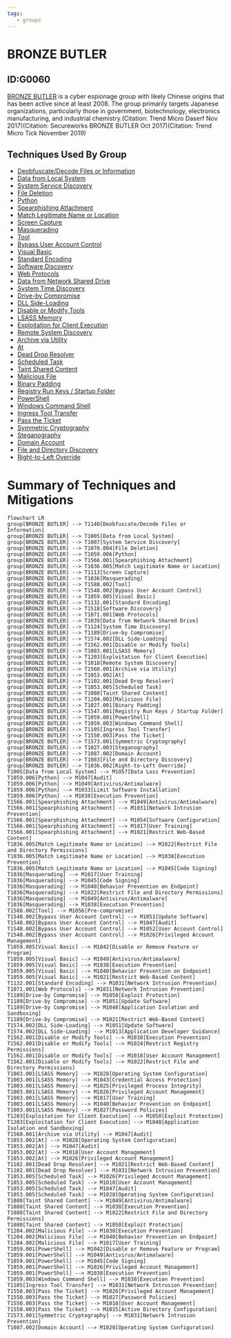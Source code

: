 ```yaml
---
tags:
   - groups
---
```

# BRONZE BUTLER
## ID:G0060
[BRONZE BUTLER](groups/G0060) is a cyber espionage group with likely Chinese origins that has been active since at least 2008. The group primarily targets Japanese organizations, particularly those in government, biotechnology, electronics manufacturing, and industrial chemistry.(Citation: Trend Micro Daserf Nov 2017)(Citation: Secureworks BRONZE BUTLER Oct 2017)(Citation: Trend Micro Tick November 2019)
## Techniques Used By Group
* [Deobfuscate/Decode Files or Information](techniques/T1140)
* [Data from Local System](techniques/T1005)
* [System Service Discovery](techniques/T1007)
* [File Deletion](techniques/T1070/004)
* [Python](techniques/T1059/006)
* [Spearphishing Attachment](techniques/T1566/001)
* [Match Legitimate Name or Location](techniques/T1036/005)
* [Screen Capture](techniques/T1113)
* [Masquerading](techniques/T1036)
* [Tool](techniques/T1588/002)
* [Bypass User Account Control](techniques/T1548/002)
* [Visual Basic](techniques/T1059/005)
* [Standard Encoding](techniques/T1132/001)
* [Software Discovery](techniques/T1518)
* [Web Protocols](techniques/T1071/001)
* [Data from Network Shared Drive](techniques/T1039)
* [System Time Discovery](techniques/T1124)
* [Drive-by Compromise](techniques/T1189)
* [DLL Side-Loading](techniques/T1574/002)
* [Disable or Modify Tools](techniques/T1562/001)
* [LSASS Memory](techniques/T1003/001)
* [Exploitation for Client Execution](techniques/T1203)
* [Remote System Discovery](techniques/T1018)
* [Archive via Utility](techniques/T1560/001)
* [At](techniques/T1053/002)
* [Dead Drop Resolver](techniques/T1102/001)
* [Scheduled Task](techniques/T1053/005)
* [Taint Shared Content](techniques/T1080)
* [Malicious File](techniques/T1204/002)
* [Binary Padding](techniques/T1027/001)
* [Registry Run Keys / Startup Folder](techniques/T1547/001)
* [PowerShell](techniques/T1059/001)
* [Windows Command Shell](techniques/T1059/003)
* [Ingress Tool Transfer](techniques/T1105)
* [Pass the Ticket](techniques/T1550/003)
* [Symmetric Cryptography](techniques/T1573/001)
* [Steganography](techniques/T1027/003)
* [Domain Account](techniques/T1087/002)
* [File and Directory Discovery](techniques/T1083)
* [Right-to-Left Override](techniques/T1036/002)

# Summary of Techniques and Mitigations
```mermaid
flowchart LR
group[BRONZE BUTLER] --> T1140[Deobfuscate/Decode Files or Information]
group[BRONZE BUTLER] --> T1005[Data from Local System]
group[BRONZE BUTLER] --> T1007[System Service Discovery]
group[BRONZE BUTLER] --> T1070.004[File Deletion]
group[BRONZE BUTLER] --> T1059.006[Python]
group[BRONZE BUTLER] --> T1566.001[Spearphishing Attachment]
group[BRONZE BUTLER] --> T1036.005[Match Legitimate Name or Location]
group[BRONZE BUTLER] --> T1113[Screen Capture]
group[BRONZE BUTLER] --> T1036[Masquerading]
group[BRONZE BUTLER] --> T1588.002[Tool]
group[BRONZE BUTLER] --> T1548.002[Bypass User Account Control]
group[BRONZE BUTLER] --> T1059.005[Visual Basic]
group[BRONZE BUTLER] --> T1132.001[Standard Encoding]
group[BRONZE BUTLER] --> T1518[Software Discovery]
group[BRONZE BUTLER] --> T1071.001[Web Protocols]
group[BRONZE BUTLER] --> T1039[Data from Network Shared Drive]
group[BRONZE BUTLER] --> T1124[System Time Discovery]
group[BRONZE BUTLER] --> T1189[Drive-by Compromise]
group[BRONZE BUTLER] --> T1574.002[DLL Side-Loading]
group[BRONZE BUTLER] --> T1562.001[Disable or Modify Tools]
group[BRONZE BUTLER] --> T1003.001[LSASS Memory]
group[BRONZE BUTLER] --> T1203[Exploitation for Client Execution]
group[BRONZE BUTLER] --> T1018[Remote System Discovery]
group[BRONZE BUTLER] --> T1560.001[Archive via Utility]
group[BRONZE BUTLER] --> T1053.002[At]
group[BRONZE BUTLER] --> T1102.001[Dead Drop Resolver]
group[BRONZE BUTLER] --> T1053.005[Scheduled Task]
group[BRONZE BUTLER] --> T1080[Taint Shared Content]
group[BRONZE BUTLER] --> T1204.002[Malicious File]
group[BRONZE BUTLER] --> T1027.001[Binary Padding]
group[BRONZE BUTLER] --> T1547.001[Registry Run Keys / Startup Folder]
group[BRONZE BUTLER] --> T1059.001[PowerShell]
group[BRONZE BUTLER] --> T1059.003[Windows Command Shell]
group[BRONZE BUTLER] --> T1105[Ingress Tool Transfer]
group[BRONZE BUTLER] --> T1550.003[Pass the Ticket]
group[BRONZE BUTLER] --> T1573.001[Symmetric Cryptography]
group[BRONZE BUTLER] --> T1027.003[Steganography]
group[BRONZE BUTLER] --> T1087.002[Domain Account]
group[BRONZE BUTLER] --> T1083[File and Directory Discovery]
group[BRONZE BUTLER] --> T1036.002[Right-to-Left Override]
T1005[Data from Local System] --> M1057[Data Loss Prevention]
T1059.006[Python] --> M1047[Audit]
T1059.006[Python] --> M1049[Antivirus/Antimalware]
T1059.006[Python] --> M1033[Limit Software Installation]
T1059.006[Python] --> M1038[Execution Prevention]
T1566.001[Spearphishing Attachment] --> M1049[Antivirus/Antimalware]
T1566.001[Spearphishing Attachment] --> M1031[Network Intrusion Prevention]
T1566.001[Spearphishing Attachment] --> M1054[Software Configuration]
T1566.001[Spearphishing Attachment] --> M1017[User Training]
T1566.001[Spearphishing Attachment] --> M1021[Restrict Web-Based Content]
T1036.005[Match Legitimate Name or Location] --> M1022[Restrict File and Directory Permissions]
T1036.005[Match Legitimate Name or Location] --> M1038[Execution Prevention]
T1036.005[Match Legitimate Name or Location] --> M1045[Code Signing]
T1036[Masquerading] --> M1017[User Training]
T1036[Masquerading] --> M1045[Code Signing]
T1036[Masquerading] --> M1040[Behavior Prevention on Endpoint]
T1036[Masquerading] --> M1022[Restrict File and Directory Permissions]
T1036[Masquerading] --> M1049[Antivirus/Antimalware]
T1036[Masquerading] --> M1038[Execution Prevention]
T1588.002[Tool] --> M1056[Pre-compromise]
T1548.002[Bypass User Account Control] --> M1051[Update Software]
T1548.002[Bypass User Account Control] --> M1047[Audit]
T1548.002[Bypass User Account Control] --> M1052[User Account Control]
T1548.002[Bypass User Account Control] --> M1026[Privileged Account Management]
T1059.005[Visual Basic] --> M1042[Disable or Remove Feature or Program]
T1059.005[Visual Basic] --> M1049[Antivirus/Antimalware]
T1059.005[Visual Basic] --> M1038[Execution Prevention]
T1059.005[Visual Basic] --> M1040[Behavior Prevention on Endpoint]
T1059.005[Visual Basic] --> M1021[Restrict Web-Based Content]
T1132.001[Standard Encoding] --> M1031[Network Intrusion Prevention]
T1071.001[Web Protocols] --> M1031[Network Intrusion Prevention]
T1189[Drive-by Compromise] --> M1050[Exploit Protection]
T1189[Drive-by Compromise] --> M1051[Update Software]
T1189[Drive-by Compromise] --> M1048[Application Isolation and Sandboxing]
T1189[Drive-by Compromise] --> M1021[Restrict Web-Based Content]
T1574.002[DLL Side-Loading] --> M1051[Update Software]
T1574.002[DLL Side-Loading] --> M1013[Application Developer Guidance]
T1562.001[Disable or Modify Tools] --> M1038[Execution Prevention]
T1562.001[Disable or Modify Tools] --> M1024[Restrict Registry Permissions]
T1562.001[Disable or Modify Tools] --> M1018[User Account Management]
T1562.001[Disable or Modify Tools] --> M1022[Restrict File and Directory Permissions]
T1003.001[LSASS Memory] --> M1028[Operating System Configuration]
T1003.001[LSASS Memory] --> M1043[Credential Access Protection]
T1003.001[LSASS Memory] --> M1025[Privileged Process Integrity]
T1003.001[LSASS Memory] --> M1026[Privileged Account Management]
T1003.001[LSASS Memory] --> M1017[User Training]
T1003.001[LSASS Memory] --> M1040[Behavior Prevention on Endpoint]
T1003.001[LSASS Memory] --> M1027[Password Policies]
T1203[Exploitation for Client Execution] --> M1050[Exploit Protection]
T1203[Exploitation for Client Execution] --> M1048[Application Isolation and Sandboxing]
T1560.001[Archive via Utility] --> M1047[Audit]
T1053.002[At] --> M1028[Operating System Configuration]
T1053.002[At] --> M1047[Audit]
T1053.002[At] --> M1018[User Account Management]
T1053.002[At] --> M1026[Privileged Account Management]
T1102.001[Dead Drop Resolver] --> M1021[Restrict Web-Based Content]
T1102.001[Dead Drop Resolver] --> M1031[Network Intrusion Prevention]
T1053.005[Scheduled Task] --> M1026[Privileged Account Management]
T1053.005[Scheduled Task] --> M1018[User Account Management]
T1053.005[Scheduled Task] --> M1047[Audit]
T1053.005[Scheduled Task] --> M1028[Operating System Configuration]
T1080[Taint Shared Content] --> M1049[Antivirus/Antimalware]
T1080[Taint Shared Content] --> M1038[Execution Prevention]
T1080[Taint Shared Content] --> M1022[Restrict File and Directory Permissions]
T1080[Taint Shared Content] --> M1050[Exploit Protection]
T1204.002[Malicious File] --> M1038[Execution Prevention]
T1204.002[Malicious File] --> M1040[Behavior Prevention on Endpoint]
T1204.002[Malicious File] --> M1017[User Training]
T1059.001[PowerShell] --> M1042[Disable or Remove Feature or Program]
T1059.001[PowerShell] --> M1049[Antivirus/Antimalware]
T1059.001[PowerShell] --> M1045[Code Signing]
T1059.001[PowerShell] --> M1026[Privileged Account Management]
T1059.001[PowerShell] --> M1038[Execution Prevention]
T1059.003[Windows Command Shell] --> M1038[Execution Prevention]
T1105[Ingress Tool Transfer] --> M1031[Network Intrusion Prevention]
T1550.003[Pass the Ticket] --> M1026[Privileged Account Management]
T1550.003[Pass the Ticket] --> M1027[Password Policies]
T1550.003[Pass the Ticket] --> M1018[User Account Management]
T1550.003[Pass the Ticket] --> M1015[Active Directory Configuration]
T1573.001[Symmetric Cryptography] --> M1031[Network Intrusion Prevention]
T1087.002[Domain Account] --> M1028[Operating System Configuration]
```